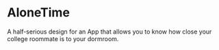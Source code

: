 # AloneTime

A half-serious design for an App that allows you to know how close your college roommate is to your dormroom.
